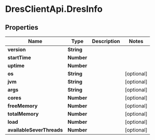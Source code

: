 # DresClientApi.DresInfo

## Properties

Name | Type | Description | Notes
------------ | ------------- | ------------- | -------------
**version** | **String** |  | 
**startTime** | **Number** |  | 
**uptime** | **Number** |  | 
**os** | **String** |  | [optional] 
**jvm** | **String** |  | [optional] 
**args** | **String** |  | [optional] 
**cores** | **Number** |  | [optional] 
**freeMemory** | **Number** |  | [optional] 
**totalMemory** | **Number** |  | [optional] 
**load** | **Number** |  | [optional] 
**availableSeverThreads** | **Number** |  | [optional] 


